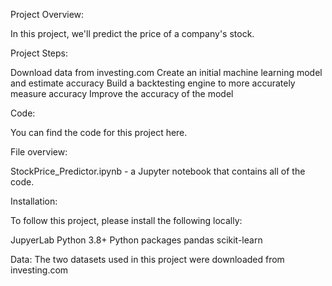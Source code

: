 Project Overview:

In this project, we'll predict the price of a company's stock. 

Project Steps:

Download data from investing.com
Create an initial machine learning model and estimate accuracy
Build a backtesting engine to more accurately measure accuracy
Improve the accuracy of the model

Code:

You can find the code for this project here.

File overview:

StockPrice_Predictor.ipynb - a Jupyter notebook that contains all of the code.


Installation:

To follow this project, please install the following locally:

JupyerLab
Python 3.8+
Python packages
pandas
scikit-learn

Data:
The two datasets used in this project were downloaded from investing.com

